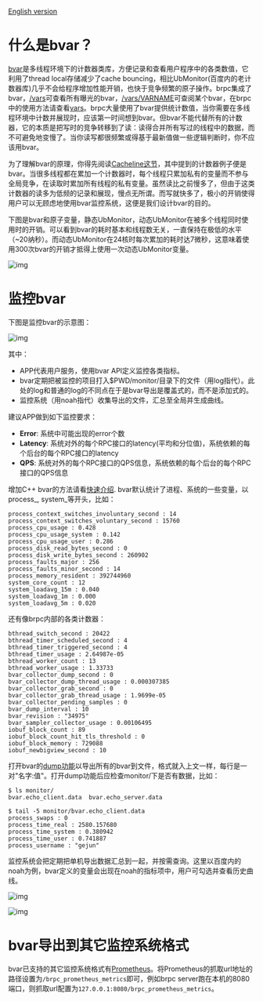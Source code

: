 [English version](../en/bvar.md)

# 什么是bvar？

[bvar](https://github.com/brpc/brpc/tree/master/src/bvar/)是多线程环境下的计数器类库，方便记录和查看用户程序中的各类数值，它利用了thread local存储减少了cache bouncing，相比UbMonitor(百度内的老计数器库)几乎不会给程序增加性能开销，也快于竞争频繁的原子操作。brpc集成了bvar，[/vars](http://brpc.baidu.com:8765/vars)可查看所有曝光的bvar，[/vars/VARNAME](http://brpc.baidu.com:8765/vars/rpc_socket_count)可查阅某个bvar，在brpc中的使用方法请查看[vars](vars.md)。brpc大量使用了bvar提供统计数值，当你需要在多线程环境中计数并展现时，应该第一时间想到bvar。但bvar不能代替所有的计数器，它的本质是把写时的竞争转移到了读：读得合并所有写过的线程中的数据，而不可避免地变慢了。当你读写都很频繁或得基于最新值做一些逻辑判断时，你不应该用bvar。

为了理解bvar的原理，你得先阅读[Cacheline这节](atomic_instructions.md#cacheline)，其中提到的计数器例子便是bvar。当很多线程都在累加一个计数器时，每个线程只累加私有的变量而不参与全局竞争，在读取时累加所有线程的私有变量。虽然读比之前慢多了，但由于这类计数器的读多为低频的记录和展现，慢点无所谓。而写就快多了，极小的开销使得用户可以无顾虑地使用bvar监控系统，这便是我们设计bvar的目的。

下图是bvar和原子变量，静态UbMonitor，动态UbMonitor在被多个线程同时使用时的开销。可以看到bvar的耗时基本和线程数无关，一直保持在极低的水平（~20纳秒）。而动态UbMonitor在24核时每次累加的耗时达7微秒，这意味着使用300次bvar的开销才抵得上使用一次动态UbMonitor变量。

![img](../images/bvar_perf.png)

# 监控bvar

下图是监控bvar的示意图：

![img](../images/bvar_flow.png)

其中：

- APP代表用户服务，使用bvar API定义监控各类指标。
- bvar定期把被监控的项目打入$PWD/monitor/目录下的文件（用log指代）。此处的log和普通的log的不同点在于是bvar导出是覆盖式的，而不是添加式的。
- 监控系统（用noah指代）收集导出的文件，汇总至全局并生成曲线。

建议APP做到如下监控要求：

- **Error**: 系统中可能出现的error个数 
- **Latency**: 系统对外的每个RPC接口的latency(平均和分位值)，系统依赖的每个后台的每个RPC接口的latency
- **QPS**: 系统对外的每个RPC接口的QPS信息，系统依赖的每个后台的每个RPC接口的QPS信息

增加C++ bvar的方法请看[快速介绍](bvar_c++.md#quick-introduction). bvar默认统计了进程、系统的一些变量，以process\_, system\_等开头，比如：

```
process_context_switches_involuntary_second : 14
process_context_switches_voluntary_second : 15760
process_cpu_usage : 0.428
process_cpu_usage_system : 0.142
process_cpu_usage_user : 0.286
process_disk_read_bytes_second : 0
process_disk_write_bytes_second : 260902
process_faults_major : 256
process_faults_minor_second : 14
process_memory_resident : 392744960
system_core_count : 12
system_loadavg_15m : 0.040
system_loadavg_1m : 0.000
system_loadavg_5m : 0.020
```

还有像brpc内部的各类计数器：

```
bthread_switch_second : 20422
bthread_timer_scheduled_second : 4
bthread_timer_triggered_second : 4
bthread_timer_usage : 2.64987e-05
bthread_worker_count : 13
bthread_worker_usage : 1.33733
bvar_collector_dump_second : 0
bvar_collector_dump_thread_usage : 0.000307385
bvar_collector_grab_second : 0
bvar_collector_grab_thread_usage : 1.9699e-05
bvar_collector_pending_samples : 0
bvar_dump_interval : 10
bvar_revision : "34975"
bvar_sampler_collector_usage : 0.00106495
iobuf_block_count : 89
iobuf_block_count_hit_tls_threshold : 0
iobuf_block_memory : 729088
iobuf_newbigview_second : 10
```

打开bvar的[dump功能](bvar_c++.md#export-all-variables)以导出所有的bvar到文件，格式就入上文一样，每行是一对"名字:值"。打开dump功能后应检查monitor/下是否有数据，比如：

```
$ ls monitor/
bvar.echo_client.data  bvar.echo_server.data
 
$ tail -5 monitor/bvar.echo_client.data
process_swaps : 0
process_time_real : 2580.157680
process_time_system : 0.380942
process_time_user : 0.741887
process_username : "gejun"
```

监控系统会把定期把单机导出数据汇总到一起，并按需查询。这里以百度内的noah为例，bvar定义的变量会出现在noah的指标项中，用户可勾选并查看历史曲线。

![img](../images/bvar_noah2.png)

![img](../images/bvar_noah3.png)

# bvar导出到其它监控系统格式

bvar已支持的其它监控系统格式有[Prometheus](https://prometheus.io)。将Prometheus的抓取url地址的路径设置为`/brpc_prometheus_metrics`即可，例如brpc server跑在本机的8080端口，则抓取url配置为`127.0.0.1:8080/brpc_prometheus_metrics`。
